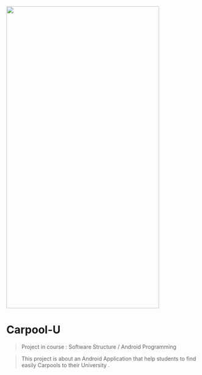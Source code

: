 
<img src="https://github.com/johant93/Carpool-U/blob/master/implementation_phase/carpool_2/app/src/main/carpool_starting-web.png" width="400" height="790">

# Carpool-U

> Project in course : Software Structure / Android Programming

> This project is about an Android Application that help students to find easily Carpools to their University .
